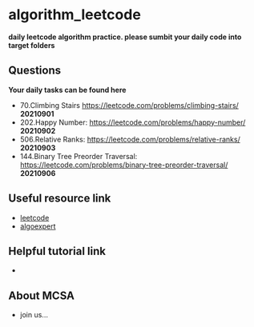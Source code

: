 # algorithm_leetcode
**daily leetcode algorithm practice. please sumbit your daily code into target folders**

## Questions
**Your daily tasks can be found here**

 - 70.Climbing Stairs  https://leetcode.com/problems/climbing-stairs/ **20210901**
 - 202.Happy Number:  https://leetcode.com/problems/happy-number/ **20210902**
 - 506.Relative Ranks:  https://leetcode.com/problems/relative-ranks/ **20210903**
 - 144.Binary Tree Preorder Traversal: https://leetcode.com/problems/binary-tree-preorder-traversal/ **20210906**

## Useful resource link 
 - [leetcode](https://leetcode.com/problemset/all/?page=1)
 - [algoexpert](https://www.algoexpert.io/questions)

## Helpful tutorial link 
 - 


## About MCSA 
 - join us...



